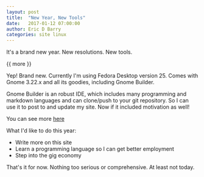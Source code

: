 ```yaml
---
layout: post
title:  "New Year, New Tools"
date:   2017-01-12 07:00:00
author: Eric D Barry
categories: site linux
---
```


It's a brand new year. New resolutions. New tools.

{{ more }}

Yep! Brand new. Currently I'm using Fedora Desktop version 25. Comes with Gnome 3.22.x and all its goodies, including Gnome Builder.

Gnome Builder is an robust IDE, which includes many programming and markdown languages and can clone/push to your git repository. So I can use it to post to and update my site. Now if it included motivation as well!

You can see more [here](https://wiki.gnome.org/Apps/Builder)

What I'd like to do this year:

* Write more on this site
* Learn a programming language so I can get better employment
* Step into the gig economy

That's it for now. Nothing too serious or comprehensive. At least not today.
